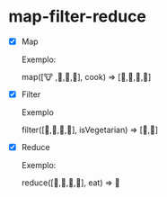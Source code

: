 # map-filter-reduce

- [x] Map

  Exemplo:

  map([:cow: ,🥔,🐔,🌽], cook) => [🍔,🍟,🍗,🍿] 

  

- [x] Filter

  Exemplo

  filter([🍔,🍟,🍗,🍿], isVegetarian) => [🍟,🍿]

  

- [x] Reduce

  Exemplo:

  reduce([🍔,🍟,🍗,🍿], eat) => 💩
  
  

